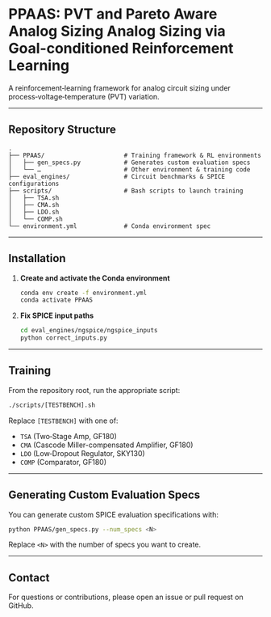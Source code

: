 # PPAAS: PVT and Pareto Aware Analog Sizing Analog Sizing via Goal-conditioned Reinforcement Learning

A reinforcement‑learning framework for analog circuit sizing under process‑voltage‑temperature (PVT) variation.

---

## Repository Structure

```
.
├── PPAAS/                      # Training framework & RL environments
│   ├── gen_specs.py            # Generates custom evaluation specs
│   └── …                       # Other environment & training code
├── eval_engines/               # Circuit benchmarks & SPICE configurations
├── scripts/                    # Bash scripts to launch training
│   ├── TSA.sh
│   ├── CMA.sh
│   ├── LDO.sh
│   └── COMP.sh
└── environment.yml             # Conda environment spec
```

---

## Installation

1. **Create and activate the Conda environment**

   ```bash
   conda env create -f environment.yml
   conda activate PPAAS
   ```

2. **Fix SPICE input paths**

   ```bash
   cd eval_engines/ngspice/ngspice_inputs
   python correct_inputs.py
   ```

---

## Training

From the repository root, run the appropriate script:

```bash
./scripts/[TESTBENCH].sh
```

Replace `[TESTBENCH]` with one of:

* `TSA`   (Two‑Stage Amp, GF180)
* `CMA`   (Cascode Miller-compensated Amplifier, GF180)
* `LDO`   (Low‑Dropout Regulator, SKY130)
* `COMP`  (Comparator, GF180)

---

## Generating Custom Evaluation Specs

You can generate custom SPICE evaluation specifications with:

```bash
python PPAAS/gen_specs.py --num_specs <N>
```

Replace `<N>` with the number of specs you want to create.

---

## Contact

For questions or contributions, please open an issue or pull request on GitHub.

